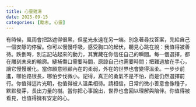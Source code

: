 ```yaml
---
title: 心靈雞湯
date: 2025-09-15
categories: [勵志, 心靈]
---
```


有時候，風雨會把路遮得很黑，但星光永遠在另一端。別急著尋找答案，先給自己一個安靜的停留。你可以慢慢呼吸，感受胸口的起伏，聽見心跳在說：我值得被善待。跌倒時，別忘記站起來的動力，其實藏在你信任自己的瞬間。每一個選擇，都在雕刻未來的輪廓。縫補傷口需要時間，原諒自己也需要時間；把難過放在手心，讓它慢慢暖化。當你願意照顧內在的柔弱，外在的世界也會變得溫柔。一步步前進，哪怕路很長，哪怕步伐微小。記得，真正的勇氣不是不怕，而是仍然選擇前行。你值得這片光明，也值得被人溫柔相待。請相信，日常的微小善意會像種子，默默發芽，長出力量的樹。當你把心事說出，世界也會回以理解與陪伴。你值得被看見，也值得擁有安定的心。